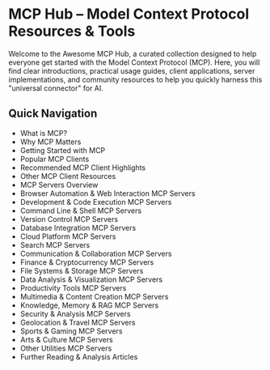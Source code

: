 # MCP Hub – Model Context Protocol Resources & Tools

Welcome to the Awesome MCP Hub, a curated collection designed to help everyone get started with the Model Context Protocol (MCP). Here, you will find clear introductions, practical usage guides, client applications, server implementations, and community resources to help you quickly harness this "universal connector" for AI.

## Quick Navigation

* What is MCP?
* Why MCP Matters
* Getting Started with MCP
* Popular MCP Clients
* Recommended MCP Client Highlights
* Other MCP Client Resources
* MCP Servers Overview
* Browser Automation & Web Interaction MCP Servers
* Development & Code Execution MCP Servers
* Command Line & Shell MCP Servers
* Version Control MCP Servers
* Database Integration MCP Servers
* Cloud Platform MCP Servers
* Search MCP Servers
* Communication & Collaboration MCP Servers
* Finance & Cryptocurrency MCP Servers
* File Systems & Storage MCP Servers
* Data Analysis & Visualization MCP Servers
* Productivity Tools MCP Servers
* Multimedia & Content Creation MCP Servers
* Knowledge, Memory & RAG MCP Servers
* Security & Analysis MCP Servers
* Geolocation & Travel MCP Servers
* Sports & Gaming MCP Servers
* Arts & Culture MCP Servers
* Other Utilities MCP Servers
* Further Reading & Analysis Articles
